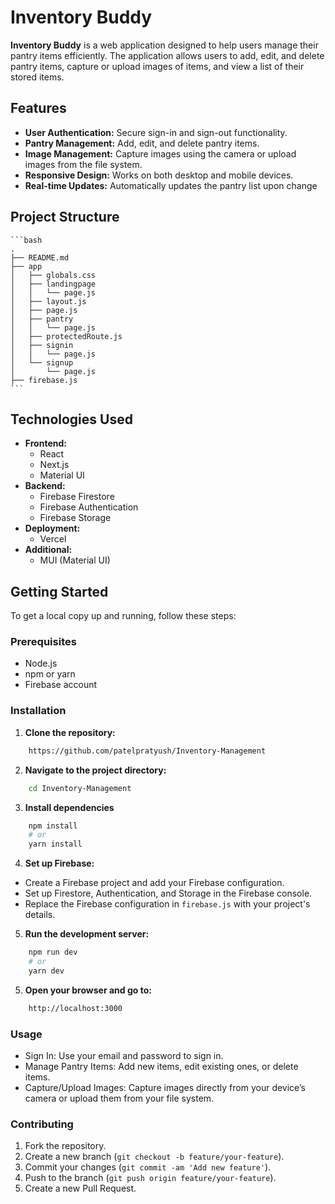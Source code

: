 # Inventory Buddy

**Inventory Buddy** is a web application designed to help users manage their pantry items efficiently. The application allows users to add, edit, and delete pantry items, capture or upload images of items, and view a list of their stored items.

## Features

- **User Authentication:** Secure sign-in and sign-out functionality.
- **Pantry Management:** Add, edit, and delete pantry items.
- **Image Management:** Capture images using the camera or upload images from the file system.
- **Responsive Design:** Works on both desktop and mobile devices.
- **Real-time Updates:** Automatically updates the pantry list upon change

## Project Structure

    ```bash
    .
    ├── README.md
    ├── app
    │   ├── globals.css
    │   ├── landingpage
    │   │   └── page.js
    │   ├── layout.js
    │   ├── page.js
    │   ├── pantry
    │   │   └── page.js
    │   ├── protectedRoute.js
    │   ├── signin
    │   │   └── page.js
    │   └── signup
    │       └── page.js
    ├── firebase.js
    ```

## Technologies Used

- **Frontend:**
  - React
  - Next.js
  - Material UI
- **Backend:**
  - Firebase Firestore
  - Firebase Authentication
  - Firebase Storage
- **Deployment:**
  - Vercel
- **Additional:**
  - MUI (Material UI)

## Getting Started

To get a local copy up and running, follow these steps:

### Prerequisites

- Node.js
- npm or yarn
- Firebase account

### Installation

1. **Clone the repository:**

```bash 
    https://github.com/patelpratyush/Inventory-Management
```

2. **Navigate to the project directory:**

```bash
    cd Inventory-Management
```

3. **Install dependencies**

```bash
    npm install
    # or
    yarn install
```

4. **Set up Firebase:**

- Create a Firebase project and add your Firebase configuration.
- Set up Firestore, Authentication, and Storage in the Firebase console.
- Replace the Firebase configuration in `firebase.js` with your project's details.

5. **Run the development server:**

```bash
    npm run dev
    # or
    yarn dev
```

5. **Open your browser and go to:**

```bash
    http://localhost:3000
```

### Usage
- Sign In: Use your email and password to sign in.
- Manage Pantry Items: Add new items, edit existing ones, or delete items.
- Capture/Upload Images: Capture images directly from your device’s camera or upload them from your file system.

### Contributing
1. Fork the repository.
2. Create a new branch (`git checkout -b feature/your-feature`).
3. Commit your changes (`git commit -am 'Add new feature'`).
4. Push to the branch (`git push origin feature/your-feature`).
5. Create a new Pull Request.
